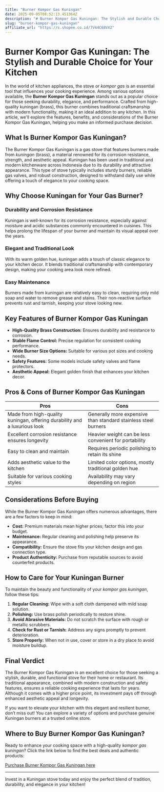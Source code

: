 ```yaml
---
title: "Burner Kompor Gas Kuningan"
date: 2025-09-05T08:52:13.451364Z
description: "# Burner Kompor Gas Kuningan: The Stylish and Durable Choice for Your Kitchen..."
slug: "burner-kompor-gas-kuningan"
affiliate_url: "https://s.shopee.co.id/7V44C68VX2"
---
```

# Burner Kompor Gas Kuningan: The Stylish and Durable Choice for Your Kitchen

In the world of kitchen appliances, the stove or *kompor gas* is an essential tool that influences your cooking experience. Among various options available, the **Burner Kompor Gas Kuningan** stands out as a popular choice for those seeking durability, elegance, and performance. Crafted from high-quality kuningan (brass), this burner combines traditional craftsmanship with modern functionality, making it an ideal addition to any kitchen. In this article, we'll explore the features, benefits, and considerations of the Burner Kompor Gas Kuningan, helping you make an informed purchase decision.

## What Is Burner Kompor Gas Kuningan?

The Burner Kompor Gas Kuningan is a gas stove that features burners made from *kuningan* (brass), a material renowned for its corrosion resistance, strength, and aesthetic appeal. Kuningan has been used in traditional and modern kitchenware across Indonesia due to its durability and attractive appearance. This type of stove typically includes sturdy burners, reliable gas valves, and robust construction, designed to withstand daily use while offering a touch of elegance to your cooking space.

## Why Choose Kuningan for Your Gas Burner?

### Durability and Corrosion Resistance

Kuningan is well-known for its corrosion resistance, especially against moisture and acidic substances commonly encountered in cuisines. This helps prolong the lifespan of your burner and maintain its visual appeal over the years.

### Elegant and Traditional Look

With its warm golden hue, kuningan adds a touch of classic elegance to your kitchen decor. It blends traditional craftsmanship with contemporary design, making your cooking area look more refined.

### Easy Maintenance

Burners made from kuningan are relatively easy to clean, requiring only mild soap and water to remove grease and stains. Their non-reactive surface prevents rust and tarnish, keeping your stove looking new.

## Key Features of Burner Kompor Gas Kuningan

- **High-Quality Brass Construction:** Ensures durability and resistance to corrosion.
- **Stable Flame Control:** Precise regulation for consistent cooking performance.
- **Wide Burner Size Options:** Suitable for various pot sizes and cooking needs.
- **Safety Features:** Some models include safety valves and flame protectors.
- **Aesthetic Appeal:** Elegant golden finish that enhances your kitchen decor.

## Pros & Cons of Burner Kompor Gas Kuningan

| **Pros** | **Cons** |
|------------|------------|
| Made from high-quality kuningan, offering durability and a luxurious look | Generally more expensive than standard stainless steel burners |
| Excellent corrosion resistance ensures longevity | Heavier weight can be less convenient for portability |
| Easy to clean and maintain | Requires periodic polishing to retain its shine |
| Adds aesthetic value to the kitchen | Limited color options, mostly traditional golden hue |
| Suitable for various cooking styles | Availability may vary depending on region |

## Considerations Before Buying

While the Burner Kompor Gas Kuningan offers numerous advantages, there are a few factors to keep in mind:

- **Cost:** Premium materials mean higher prices; factor this into your budget.
- **Maintenance:** Regular cleaning and polishing help preserve its appearance.
- **Compatibility:** Ensure the stove fits your kitchen design and gas connection type.
- **Product Authenticity:** Purchase from reputable sources to avoid counterfeit products.

## How to Care for Your Kuningan Burner

To maintain the beauty and functionality of your *kompor gas kuningan*, follow these tips:

1. **Regular Cleaning:** Wipe with a soft cloth dampened with mild soap solution.
2. **Polishing:** Use brass polish periodically to restore shine.
3. **Avoid Abrasive Materials:** Do not scratch the surface with rough or metallic scrubbers.
4. **Check for Rust or Tarnish:** Address any signs promptly to prevent deterioration.
5. **Store Properly:** When not in use, cover or store in a dry place to avoid moisture buildup.

## Final Verdict

The Burner Kompor Gas Kuningan is an excellent choice for those seeking a stylish, durable, and functional stove for their home or restaurant. Its traditional appearance, combined with modern construction and safety features, ensures a reliable cooking experience that lasts for years. Although it comes with a higher price point, its investment pays off through enhanced aesthetic appeal and longevity.

If you want to elevate your kitchen with this elegant and resilient burner, don’t miss out! You can explore a variety of options and purchase genuine Kuningan burners at a trusted online store. 

## Where to Buy Burner Kompor Gas Kuningan?

Ready to enhance your cooking space with a high-quality *kompor gas kuningan*? Click the link below to find the best deals and authentic products:

[Purchase Burner Kompor Gas Kuningan here](https://s.shopee.co.id/7V44C68VX2)

---

Invest in a Kuningan stove today and enjoy the perfect blend of tradition, durability, and elegance in your kitchen!
